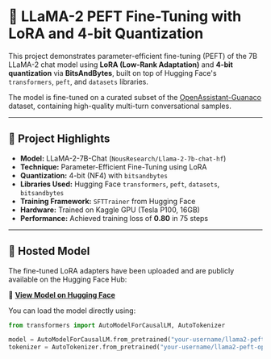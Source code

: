 # 🦙 LLaMA-2 PEFT Fine-Tuning with LoRA and 4-bit Quantization

This project demonstrates parameter-efficient fine-tuning (PEFT) of the 7B LLaMA-2 chat model using **LoRA (Low-Rank Adaptation)** and **4-bit quantization** via **BitsAndBytes**, built on top of Hugging Face's `transformers`, `peft`, and `datasets` libraries.

The model is fine-tuned on a curated subset of the [OpenAssistant-Guanaco](https://huggingface.co/datasets/timdettmers/openassistant-guanaco) dataset, containing high-quality multi-turn conversational samples.

---

## 📌 Project Highlights

- **Model:** LLaMA-2-7B-Chat (`NousResearch/Llama-2-7b-chat-hf`)
- **Technique:** Parameter-Efficient Fine-Tuning using LoRA
- **Quantization:** 4-bit (NF4) with `bitsandbytes`
- **Libraries Used:** Hugging Face `transformers`, `peft`, `datasets`, `bitsandbytes`
- **Training Framework:** `SFTTrainer` from Hugging Face
- **Hardware:** Trained on Kaggle GPU (Tesla P100, 16GB)
- **Performance:** Achieved training loss of **0.80** in 75 steps

---

## 🚀 Hosted Model

The fine-tuned LoRA adapters have been uploaded and are publicly available on the Hugging Face Hub:

🔗 [**View Model on Hugging Face**](https://huggingface.co/Blackmoonbear/llama2-peft-openassistant)

You can load the model directly using:

```python
from transformers import AutoModelForCausalLM, AutoTokenizer

model = AutoModelForCausalLM.from_pretrained("your-username/llama2-peft-openassistant")
tokenizer = AutoTokenizer.from_pretrained("your-username/llama2-peft-openassistant")

```

